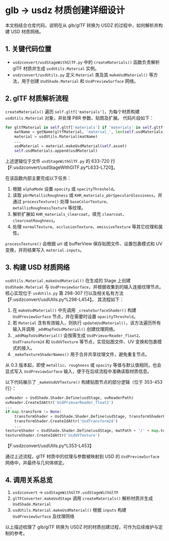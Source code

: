 # glb -> usdz 材质创建详细设计

本文档结合仓库代码，说明在从 glb/glTF 转换为 USDZ 的过程中，如何解析并构建 USD 材质网络。

## 1. 关键代码位置
- `usdzconvert/usdStageWithGlTF.py` 中的 `createMaterials()` 函数负责解析 glTF 材质并生成 `usdUtils.Material` 实例。
- `usdzconvert/usdUtils.py` 定义 `Material` 类及其 `makeUsdMaterial()` 等方法，用于创建 `UsdShade.Material` 和 `UsdPreviewSurface` 网络。

## 2. glTF 材质解析流程
`createMaterials()` 遍历 `self.gltf['materials']`，为每个材质构建 `usdUtils.Material` 对象，并处理 PBR 参数、贴图及扩展。
代码片段如下：
```python
for gltfMaterial in self.gltf['materials'] if 'materials' in self.gltf else []:
    matName = getName(gltfMaterial, 'material_', len(self.usdMaterials))
    material = usdUtils.Material(matName)
    ...
    usdMaterial = material.makeUsdMaterial(self.asset)
    self.usdMaterials.append(usdMaterial)
```
上述逻辑位于文件 `usdStageWithGlTF.py` 的 633-720 行【F:usdzconvert/usdStageWithGlTF.py†L633-L720】。

在该函数内部主要完成以下任务：
1. 根据 `alphaMode` 设置 `opacity` 或 `opacityThreshold`。
2. 读取 `pbrMetallicRoughness` 或 `KHR_materials_pbrSpecularGlossiness`，并通过 `processTexture()` 处理 `baseColorTexture`、`metallicRoughnessTexture` 等纹理。
3. 解析扩展如 `KHR_materials_clearcoat`，填充 `clearcoat`、`clearcoatRoughness`。
4. 处理 `normalTexture`、`occlusionTexture`、`emissiveTexture` 等其它纹理和属性。

`processTexture()` 会根据 uri 或 bufferView 保存贴图文件、设置包裹模式和 UV 变换，并将结果写入 `material.inputs`。

## 3. 构建 USD 材质网络
`usdUtils.Material.makeUsdMaterial()` 在生成的 Stage 上创建 `UsdShade.Material` 与 `UsdPreviewSurface`，并根据收集到的输入连接纹理节点。
核心实现位于 `usdUtils.py` 第 298-307 行以及相关私有方法【F:usdzconvert/usdUtils.py†L298-L454】。
其流程如下：
1. 在 `makeUsdMaterial()` 中先调用 `_createSurfaceShader()` 构建 `UsdPreviewSurface` 节点，并在需要时设置 `opacityThreshold`。
2. 若 `Material` 含有有效输入，则执行 `updateUsdMaterial()`，该方法遍历所有输入并调用 `_addMapToUsdMaterial()` 创建纹理网络。
3. `_addMapToUsdMaterial()` 会按需生成 `UsdPrimvarReader_float2`、`UsdTransform2d` 和 `UsdUVTexture` 等节点，实现贴图文件、UV 变换和包裹模式的接入。
4. `_makeTextureShaderNames()` 用于合并共享纹理文件，避免重复节点。

从 0.3 版本起，即使 `metallic`、`roughness` 或 `opacity` 等值与默认值相同，也会显式写入 `UsdPreviewSurface` 输入，便于在后续流程中准确读取材质信息。

以下代码展示了 `_makeUsdUVTexture()` 构建贴图节点的部分逻辑（位于 353-453 行）：
```python
uvReader = UsdShade.Shader.Define(usdStage, uvReaderPath)
uvReader.CreateIdAttr('UsdPrimvarReader_float2')
...
if map.transform != None:
    transformShader = UsdShade.Shader.Define(usdStage, transformShaderPath)
    transformShader.CreateIdAttr('UsdTransform2d')
    ...
textureShader = UsdShade.Shader.Define(usdStage, matPath + '/' + map.textureShaderName + '_texture')
textureShader.CreateIdAttr('UsdUVTexture')
```
【F:usdzconvert/usdUtils.py†L353-L453】

通过上述流程，glTF 材质中的纹理与参数被映射到 USD 的 `UsdPreviewSurface` 网络中，并最终与几何体绑定。

## 4. 调用关系总览
1. `usdzconvert` → `usdStageWithGlTF.usdStageWithGlTF`
2. `glTFConverter.makeUsdStage` 调用 `createMaterials()` 解析材质并生成 `UsdShade.Material`
3. `usdUtils.Material.makeUsdMaterial()` 根据 `inputs` 构建 `UsdPreviewSurface` 及纹理网络

以上描述梳理了 glb/glTF 转换为 USDZ 时的材质创建过程，可作为后续维护与定制的参考。
